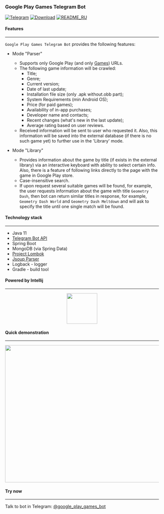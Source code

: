### Google Play Games Telegram Bot

[![Telegram](https://img.shields.io/badge/telegram-chat-blueviolet)](https://t.me/google_play_games_bot)
[![Download](https://img.shields.io/badge/download-v1.0-blue)](https://github.com/miroha/GooglePlayGames-TelegramBot/releases/tag/1.0)
[![README_RU](https://img.shields.io/badge/readme-RU-brightgreen)](https://github.com/miroha/GooglePlayGames-TelegramBot/blob/master/README.ru.md)
#### Features
___
`Google Play Games Telegram Bot` provides the following features:

- Mode "Parser"
   - Supports only Google Play (and only [Games](https://play.google.com/store/apps/category/GAME)) URLs.
   - The following game information will be crawled:
      - Title;
      - Genre;
      - Current version;
      - Date of last update;
      - Installation file size (only .apk without.obb part);
      - System Requirements (min Android OS);
      - Price (for paid games);
      - Availability of in-app purchases;
      - Developer name and contacts;
      - Recent changes (what's new in the last update);
      - Average rating based on user reviews.
   - Received information will be sent to user who requested it. 
   Also, this information will be saved into the external database (if there is no such game yet) 
   to further use in the 'Library' mode.
   
- Mode "Library"
   - Provides information about the game by title (if exists in the external library) 
   via an interactive keyboard with ability to select certain info. 
   Also, there is a feature of following links directly to the page with the game in Google Play store.
   - Case-insensitive search.
   - If upon request several suitable games will be found, for example, 
   the user requests information about the game with title `Geometry Dash`, then bot can return similar titles in response, 
   for example, `Geometry Dash World` and `Geometry Dash Meltdown` and will ask to specify the title until one single match will be found.

#### Technology stack
___
- Java 11
- [Telegram Bot API](https://github.com/rubenlagus/TelegramBots)
- Spring Boot
- MongoDB (via Spring Data)
- [Project Lombok](https://projectlombok.org/)
- [Jsoup Parser](https://github.com/jhy/jsoup)
- Logback - logger
- Gradle - build tool

#### Powered by Intellij
___
<p align="center">
   <a href="https://www.jetbrains.com/"><img src="https://user-images.githubusercontent.com/14723332/87232472-0439e500-c3c8-11ea-8e21-f81ea3af8b70.png" width="100"></a>
</p>

#### Quick demonstration
___

<p align="center">
  <img src="https://user-images.githubusercontent.com/14723332/87232153-807ef900-c3c5-11ea-8fea-87cab00cfe46.png" width="800" height="450">
</p>

#### Try now
___
Talk to bot in Telegram: [@google_play_games_bot](https://t.me/google_play_games_bot)
